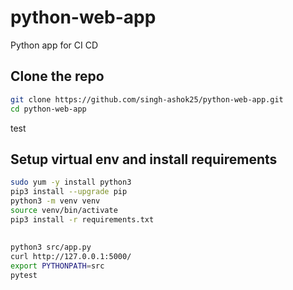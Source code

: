 # python-web-app
Python app for CI CD

## Clone the repo 
```sh
git clone https://github.com/singh-ashok25/python-web-app.git
cd python-web-app
```
test


## Setup virtual env and install requirements
```sh
sudo yum -y install python3
pip3 install --upgrade pip
python3 -m venv venv
source venv/bin/activate
pip3 install -r requirements.txt
```

## 
```sh
python3 src/app.py 
curl http://127.0.0.1:5000/ 
export PYTHONPATH=src
pytest
```

